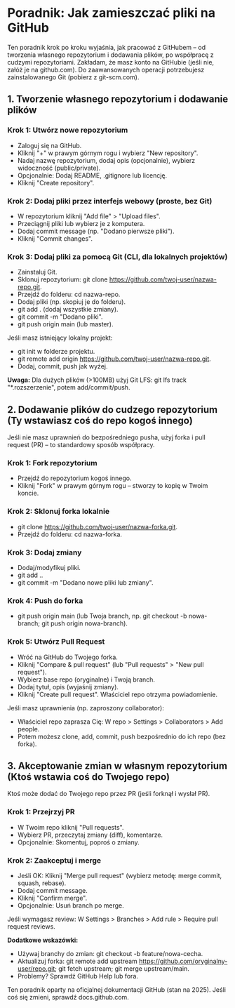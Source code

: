 # Poradnik: Jak zamieszczać pliki na GitHub

Ten poradnik krok po kroku wyjaśnia, jak pracować z GitHubem – od tworzenia własnego repozytorium i dodawania plików, po współpracę z cudzymi repozytoriami. Zakładam, że masz konto na GitHubie (jeśli nie, załóż je na github.com). Do zaawansowanych operacji potrzebujesz zainstalowanego Git (pobierz z git-scm.com).

## 1. Tworzenie własnego repozytorium i dodawanie plików

### Krok 1: Utwórz nowe repozytorium

- Zaloguj się na GitHub.
- Kliknij "+" w prawym górnym rogu i wybierz "New repository".
- Nadaj nazwę repozytorium, dodaj opis (opcjonalnie), wybierz widoczność (public/private).
- Opcjonalnie: Dodaj README, .gitignore lub licencję.
- Kliknij "Create repository".

### Krok 2: Dodaj pliki przez interfejs webowy (proste, bez Git)

- W repozytorium kliknij "Add file" > "Upload files".
- Przeciągnij pliki lub wybierz je z komputera.
- Dodaj commit message (np. "Dodano pierwsze pliki").
- Kliknij "Commit changes".

### Krok 3: Dodaj pliki za pomocą Git (CLI, dla lokalnych projektów)

- Zainstaluj Git.
- Sklonuj repozytorium: git clone https://github.com/twoj-user/nazwa-repo.git.
- Przejdź do folderu: cd nazwa-repo.
- Dodaj pliki (np. skopiuj je do folderu).
- git add . (dodaj wszystkie zmiany).
- git commit -m "Dodano pliki".
- git push origin main (lub master).

Jeśli masz istniejący lokalny projekt:

- git init w folderze projektu.
- git remote add origin https://github.com/twoj-user/nazwa-repo.git.
- Dodaj, commit, push jak wyżej.

**Uwaga:** Dla dużych plików (>100MB) użyj Git LFS: git lfs track "*.rozszerzenie", potem add/commit/push.

## 2. Dodawanie plików do cudzego repozytorium (Ty wstawiasz coś do repo kogoś innego)

Jeśli nie masz uprawnień do bezpośredniego pusha, użyj forka i pull request (PR) – to standardowy sposób współpracy.

### Krok 1: Fork repozytorium

- Przejdź do repozytorium kogoś innego.
- Kliknij "Fork" w prawym górnym rogu – stworzy to kopię w Twoim koncie.

### Krok 2: Sklonuj forka lokalnie

- git clone https://github.com/twoj-user/nazwa-forka.git.
- Przejdź do folderu: cd nazwa-forka.

### Krok 3: Dodaj zmiany

- Dodaj/modyfikuj pliki.
- git add ..
- git commit -m "Dodano nowe pliki lub zmiany".

### Krok 4: Push do forka

- git push origin main (lub Twoja branch, np. git checkout -b nowa-branch; git push origin nowa-branch).

### Krok 5: Utwórz Pull Request

- Wróć na GitHub do Twojego forka.
- Kliknij "Compare & pull request" (lub "Pull requests" > "New pull request").
- Wybierz base repo (oryginalne) i Twoją branch.
- Dodaj tytuł, opis (wyjaśnij zmiany).
- Kliknij "Create pull request". Właściciel repo otrzyma powiadomienie.

Jeśli masz uprawnienia (np. zaproszony collaborator):

- Właściciel repo zaprasza Cię: W repo > Settings > Collaborators > Add people.
- Potem możesz clone, add, commit, push bezpośrednio do ich repo (bez forka).

## 3. Akceptowanie zmian w własnym repozytorium (Ktoś wstawia coś do Twojego repo)

Ktoś może dodać do Twojego repo przez PR (jeśli forknął i wysłał PR).

### Krok 1: Przejrzyj PR

- W Twoim repo kliknij "Pull requests".
- Wybierz PR, przeczytaj zmiany (diff), komentarze.
- Opcjonalnie: Skomentuj, poproś o zmiany.

### Krok 2: Zaakceptuj i merge

- Jeśli OK: Kliknij "Merge pull request" (wybierz metodę: merge commit, squash, rebase).
- Dodaj commit message.
- Kliknij "Confirm merge".
- Opcjonalnie: Usuń branch po merge.

Jeśli wymagasz review: W Settings > Branches > Add rule > Require pull request reviews.

**Dodatkowe wskazówki:**

- Używaj branchy do zmian: git checkout -b feature/nowa-cecha.
- Aktualizuj forka: git remote add upstream https://github.com/oryginalny-user/repo.git; git fetch upstream; git merge upstream/main.
- Problemy? Sprawdź GitHub Help lub fora.

Ten poradnik oparty na oficjalnej dokumentacji GitHub (stan na 2025). Jeśli coś się zmieni, sprawdź docs.github.com.
